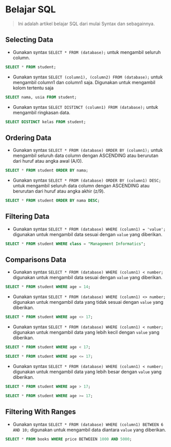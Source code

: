 # Belajar SQL

> Ini adalah artikel belajar SQL dari mulai Syntax dan sebagainnya.

## Selecting Data

- Gunakan syntax `SELECT * FROM (database);` untuk mengambil seluruh column.
```sql
SELECT * FROM student;
```

- Gunakan syntax `SELECT (column1), (column2) FROM (database);` untuk mengambil column1 dan column1 saja.
Digunakan untuk mengambil kolom tertentu saja
```sql
SELECT nama, usia FROM student;
```

- Gunakan syntax `SELECT DISTINCT (column1) FROM (database);` untuk mengambil ringkasan data.
```sql
SELECT DISTINCT kelas FROM student;
```

## Ordering Data

- Gunakan syntax `SELECT * FROM (database) ORDER BY (column1);` untuk mengambil seluruh data column dengan ASCENDING atau berurutan dari huruf atau angka awal (A/0).
```sql
SELECT * FROM student ORDER BY nama;
```

- Gunakan syntax `SELECT * FROM (database) ORDER BY (column1) DESC;` untuk mengambil seluruh data column dengan ASCENDING atau berurutan dari huruf atau angka akhir (z/9).
```sql
SELECT * FROM student ORDER BY nama DESC;
```

## Filtering Data

- Gunakan syntax `SELECT * FROM (database) WHERE (column1) = 'value';` digunakan untuk mengambil data sesuai dengan `value` yang diberikan.
```sql
SELECT * FROM student WHERE class = "Management Informatics";
```

## Comparisons Data

- Gunakan syntax `SELECT * FROM (database) WHERE (column1) < number;` digunakan untuk mengambil data sesuai dengan `value` yang diberikan.
```sql
SELECT * FROM student WHERE age = 14;
```

- Gunakan syntax `SELECT * FROM (database) WHERE (column1) <> number;` digunakan untuk mengambil data yang tidak sesuai dengan `value` yang diberikan.
```sql
SELECT * FROM student WHERE age <> 17;
```

- Gunakan syntax `SELECT * FROM (database) WHERE (column1) < number;` digunakan untuk mengambil data yang lebih kecil dengan `value` yang diberikan.
```sql
SELECT * FROM student WHERE age < 17;
```

```sql
SELECT * FROM student WHERE age <= 17;
```

- Gunakan syntax `SELECT * FROM (database) WHERE (column1) < number;` digunakan untuk mengambil data yang lebih besar dengan `value` yang diberikan.
```sql
SELECT * FROM student WHERE age > 17;
```

```sql
SELECT * FROM student WHERE age >= 17;
```

## Filtering With Ranges

- Gunakan syntax `SELECT * FROM (database) WHERE (column1) BETWEEN 6 AND 10;` digunakan untuk mengambil data diantara `value` yang diberikan.
```sql
SELECT * FROM books WHERE price BETWEEEN 1000 AND 5000;
```

